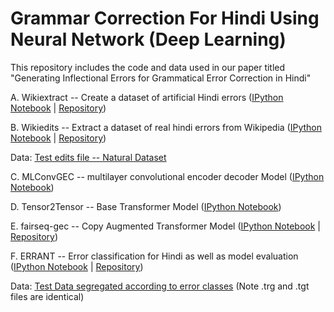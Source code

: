 # Grammar Correction For Hindi Using Neural Network (Deep Learning)
This repository includes the code and data used in our paper titled "Generating Inflectional Errors for Grammatical Error Correction in
Hindi"

A. Wikiextract --  Create a dataset of artificial Hindi errors ([IPython Notebook](https://github.com/s-ankur/hindi_grammar_correction/blob/main/Colab%20Notebooks/https_github.com_s-ankur_wikiextract.ipynb) | [Repository](https://github.com/s-ankur/wikiextract))

B. Wikiedits -- Extract a dataset of real hindi errors from Wikipedia ([IPython Notebook](https://github.com/s-ankur/hindi_grammar_correction/blob/main/Colab%20Notebooks/https_github.com_s-ankur_wikiedits.ipynb) | [Repository](https://github.com/s-ankur/wikiedits/))

Data: [Test edits file -- Natural Dataset](https://drive.google.com/file/d/1LPBA0GG82gS_H-e4Sa6ecjknLuK0rxj7/view?usp=sharing)

C. MLConvGEC -- multilayer convolutional encoder decoder Model ([IPython Notebook](https://github.com/s-ankur/hindi_grammar_correction/blob/main/Colab%20Notebooks/https_github.com_sujeetlearner_mlconvgec.ipynb))

D. Tensor2Tensor -- Base Transformer Model ([IPython Notebook](https://github.com/s-ankur/hindi_grammar_correction/blob/main/Colab%20Notebooks/https_github.com_sujeetlearner_tensor2tensor.ipynb))

E. fairseq-gec -- Copy Augmented Transformer Model  ([IPython Notebook](https://github.com/s-ankur/hindi_grammar_correction/blob/main/Colab%20Notebooks/https_github.com_s-ankur_fairseq-gec.ipynb) | [Repository](https://github.com/s-ankur/fairseq-gec))

F. ERRANT -- Error classification for Hindi as well as model evaluation ([IPython Notebook](https://github.com/s-ankur/hindi_grammar_correction/blob/main/Colab%20Notebooks/https_github.com_s-ankur_errant.ipynb) | [Repository](https://github.com/s-ankur/errant))

Data: [Test Data segregated according to error classes](https://drive.google.com/drive/folders/1QS1wxoLMjEazxq1_DTbMgUDxLnpazTjU?usp=sharing) (Note .trg and .tgt files are identical)
